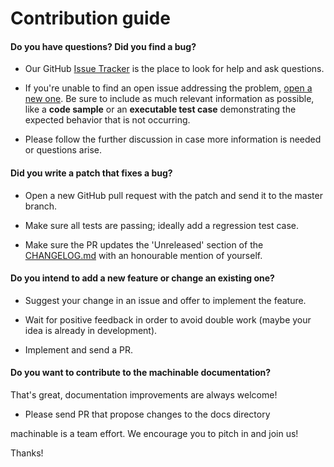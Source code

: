 # Contribution guide

#### **Do you have questions? Did you find a bug?**

* Our GitHub [Issue Tracker](https://github.com/frthjf/machinable/issues) is the place to look for help and ask questions.

* If you're unable to find an open issue addressing the problem, [open a new one](https://github.com/frthjf/machinable/issues/new). Be sure to include as much relevant information as possible, like a **code sample** or an **executable test case** demonstrating the expected behavior that is not occurring.

* Please follow the further discussion in case more information is needed or questions arise.

#### **Did you write a patch that fixes a bug?**

* Open a new GitHub pull request with the patch and send it to the master branch.

* Make sure all tests are passing; ideally add a regression test case.

* Make sure the PR updates the 'Unreleased' section of the [CHANGELOG.md](https://github.com/frthjf/machinable/blob/master/CHANGELOG.md) with an honourable mention of yourself.

#### **Do you intend to add a new feature or change an existing one?**

* Suggest your change in an issue and offer to implement the feature. 

* Wait for positive feedback in order to avoid double work (maybe your idea is already in development).

* Implement and send a PR.

#### **Do you want to contribute to the machinable documentation?**

That's great, documentation improvements are always welcome! 

* Please send PR that propose changes to the docs directory
 
machinable is a team effort. We encourage you to pitch in and join us!

Thanks!